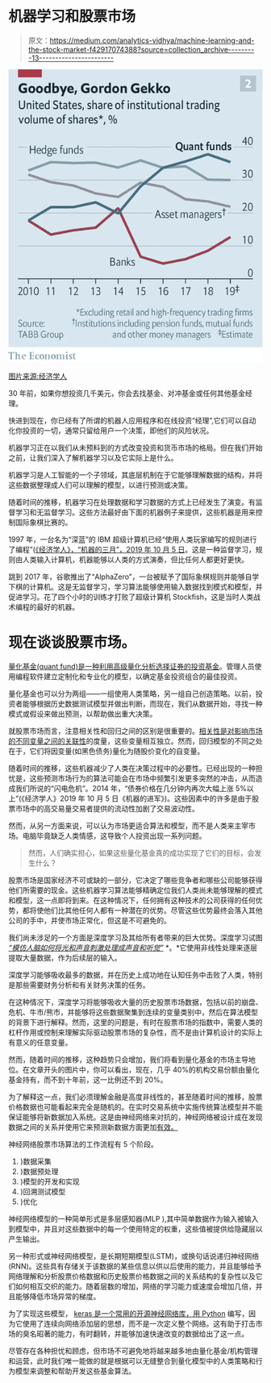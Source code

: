 # 机器学习和股票市场

> 原文：<https://medium.com/analytics-vidhya/machine-learning-and-the-stock-market-f42917074388?source=collection_archive---------13----------------------->

![](img/49b134744c4f06f115e8c1f6a4981929.png)

[图片来源:经济学人](https://www.google.com/url?sa=i&source=images&cd=&cad=rja&uact=8&ved=2ahUKEwjoiIi5xrjlAhUPj54KHXUJBaEQjB16BAgBEAM&url=https%3A%2F%2Fwww.economist.com%2Fbriefing%2F2019%2F10%2F05%2Fthe-stockmarket-is-now-run-by-computers-algorithms-and-passive-managers&psig=AOvVaw0n6JYwmcG9Bw9t4dW6kxwn&ust=1572132050854260)

30 年前，如果你想投资几千美元，你会去找基金、对冲基金或任何其他基金经理。

快进到现在，你已经有了所谓的机器人应用程序和在线投资“经理”,它们可以自动化你投资的一切，通常只留给用户一个决策，即他们的风险状况。

机器学习正在以我们从未预料到的方式改变投资和货币市场的格局。但在我们开始之前，让我们深入了解机器学习以及它实际上是什么。

机器学习是人工智能的一个子领域，其底层机制在于它能够理解数据的结构，并将这些数据整理成人们可以理解的模型，以进行预测或决策。

随着时间的推移，机器学习在处理数据和学习数据的方式上已经发生了演变。有监督学习和无监督学习。这些方法最好由下面的机器例子来提供，这些机器是用来控制国际象棋比赛的。

1997 年，一台名为“深蓝”的 IBM 超级计算机已经“使用人类玩家编写的规则进行了编程”([《经济学人》，“机器的三月”，2019 年 10 月 5 日](https://www.economist.com/printedition/2019-10-05\))。这是一种监督学习，规则由人类输入计算机，机器能够以人类的方式演奏，但比任何人都更好更快。

跳到 2017 年，谷歌推出了“AlphaZero”，一台被赋予了国际象棋规则并能够自学下棋的计算机。这是无监督学习，学习算法能够使用输入数据找到模式和模型，并促进学习。花了四个小时的训练才打败了超级计算机 Stockfish，这是当时人类战术编程的最好的机器。

# 现在谈谈股票市场。

[量化基金(quant fund)是一种利用高级量化分析选择证券的投资基金](https://www.investopedia.com/terms/q/quantfund.asp)。管理人员使用编程软件建立定制化和专业化的模型，以确定基金投资组合的最佳投资。

量化基金也可以分为两组——一组使用人类策略，另一组自己创造策略。以前，投资者能够根据历史数据测试模型并做出判断，而现在，我们从数据开始，寻找一种模式或假设来做出预测，以帮助做出重大决策。

就股票市场而言，注意相关性和回归之间的区别是很重要的。[相关性是对影响市场的不同变量之间的关联性](https://www.digitalocean.com/community/tutorials/an-introduction-to-machine-learning)的度量，这些变量相互独立。然而，回归模型的不同之处在于，它们将因变量(如黑色债务)量化为随股价变化的自变量。

随着时间的推移，这些机器减少了人类在决策过程中的必要性。已经出现的一种担忧是，这些预测市场行为的算法可能会在市场中频繁引发更多突然的冲击，从而造成我们所说的“闪电危机”。2014 年，“债券价格在几分钟内再次大幅上涨 5%以上”(《经济学人》2019 年 10 月 5 日《机器的进军》)。这些因素中的许多是由于股票市场中的高交易量交易者提供的流动性加剧了交易波动性。

然而，从另一方面来说，可以认为市场更适合算法和模型，而不是人类来主宰市场。电脑毕竟缺乏人类情感，这导致个人投资出现一系列问题。

> 然而，人们确实担心，如果这些量化基金真的成功实现了它们的目标，会发生什么？

股票市场是国家经济不可或缺的一部分，它决定了哪些竞争者和哪些公司能够获得他们所需要的现金。这些机器学习算法能够精确定位我们人类尚未能够理解的模式和模型，这一点即将到来。在这种情况下，任何拥有这种技术的公司获得的任何优势，都将使他们比其他任何人都有一种潜在的优势。尽管这些优势最终会落入其他公司的手中，并使市场正常化，但这是不可避免的。

我们尚未涉足的一个方面是深度学习及其给所有者带来的巨大优势。深度学习试图 [*“模仿人脑如何将光和声音刺激处理成声音和听觉”*](https://www.digitalocean.com/community/tutorials/an-introduction-to-machine-learning) *。*它使用非线性处理来逐层提取大量数据，作为后续层的输入。

深度学习能够吸收最多的数据，并在历史上成功地在认知任务中击败了人类，特别是那些需要财务分析和有关财务决策的任务。

在这种情况下，深度学习将能够吸收大量的历史股票市场数据，包括以前的崩盘、危机、牛市/熊市，并能够将这些数据聚集到连续的变量类别中，然后在算法模型的背景下进行解释。然而，这里的问题是，有时在股票市场的指数中，需要人类的杠杆作用或控制来理解实际驱动股票市场的复杂性，而不是由计算机设计的实际上有意义的任意变量。

然而，随着时间的推移，这种趋势只会增加，我们将看到量化基金的市场主导地位。在文章开头的图片中，你可以看出，现在，几乎 40%的机构交易份额由量化基金持有，而不到十年前，这一比例还不到 20%。

为了解释这一点，我们必须理解金融是高度非线性的，甚至随着时间的推移，股票价格数据也可能看起来完全是随机的。在实时交易系统中实施传统算法模型并不能保证能够将新数据加入系统。这是由神经网络来对抗的，神经网络被设计成在发现数据之间的关系并使用它来预测新数据方面更加[有效。](https://towardsdatascience.com/neural-networks-to-predict-the-market-c4861b649371)

神经网络股票市场算法的工作流程有 5 个阶段。

1.  )数据采集
2.  )数据预处理
3.  )模型的开发和实现
4.  )回溯测试模型
5.  )优化

神经网络模型的一种简单形式是多层感知器(MLP ),其中简单数据作为输入被输入到模型中，并且对这些数据中的每一个使用特定的权重，这些值被提供给隐藏层以产生输出。

另一种形式或神经网络模型，是长期短期模型(LSTM)，或换句话说递归神经网络(RNN)。这些具有存储关于该数据的某些信息以供以后使用的能力，并且能够给予网络理解和分析股票价格数据和历史股票价格数据之间的关系结构的复杂性以及它们如何相互交织的能力。随着层数的增加，网络的学习能力或速度会增加几倍，并且能够降低市场异常的梯度。

为了实现这些模型， [keras 是一个常用的开源神经网络库，用 Python](https://en.wikipedia.org/wiki/Keras) 编写，因为它使用了连续向网络添加层的思想，而不是一次定义整个网络。这有助于打击市场的臭名昭著的能力，有时翻转，并能够加速快速改变的数据给出了这一点。

尽管存在各种担忧和顾虑，但市场不可避免地将越来越多地由量化基金/机构管理和运营，此时我们唯一能做的就是根据可以无缝整合到量化模型中的人类策略和行为模型来调整和帮助开发这些基金算法。